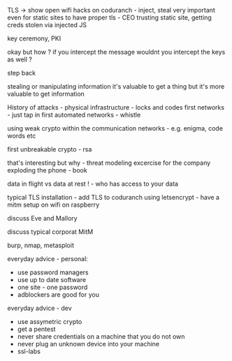 
TLS -> show open wifi hacks on coduranch - inject, steal
very important even for static sites to have proper tls - CEO trusting static site, getting creds stolen via injected JS

key ceremony, PKI

okay but how ?
if you intercept the message wouldnt you intercept the keys as well ?


step back

stealing or manipulating information
it's valuable to get a thing but it's more valuable to get information

History of attacks -
physical infrastructure - locks and codes
first networks - just tap in
first automated networks - whistle

using weak crypto within the communication networks - e.g. enigma, code words etc

first unbreakable crypto - rsa

that's interesting but why - threat modeling excercise for the company
exploding the phone - book

data in flight vs data at rest ! - who has access to your data


typical TLS installation - add TLS to coduranch using letsencrypt - have a mitm setup on wifi on raspberry

discuss Eve and Mallory

discuss typical corporat MitM

burp, nmap, metasploit

everyday advice - personal:
* use password managers
* use up to date software
* one site - one password
* adblockers are good for you

everyday advice - dev
* use assymetric crypto
* get a pentest
* never share credentials on a machine that you do not own
* never plug an unknown device into your machine
* ssl-labs
